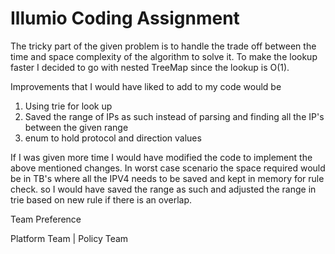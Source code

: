 # Illumio Coding Assignment

The tricky part of the given problem is to handle the trade off between the time and space complexity of the algorithm to solve it. To make the lookup faster I decided to go with nested TreeMap since the lookup is O(1).


Improvements that I  would have liked to add to my code would be 
1) Using trie for look up
2) Saved the range of IPs as such instead of parsing and finding all the IP's between the given range
3) enum to hold protocol and direction values

If I was given more time I would have modified the code to implement the above mentioned changes. In worst case scenario the space required would be in TB's where all the IPV4 needs to be saved and kept in memory for rule check. so I would have saved the range as such and adjusted the range in trie based on new rule if there is an overlap.


Team Preference

Platform Team |
Policy Team
